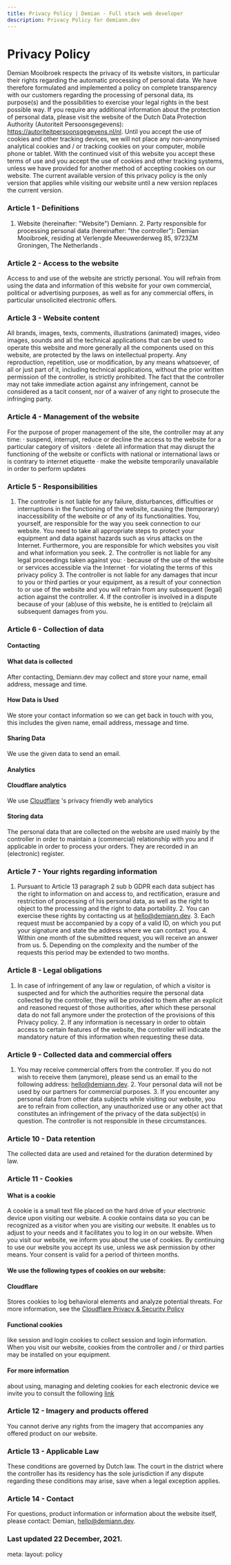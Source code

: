```yaml
---
title: Privacy Policy | Demian - Full stack web developer
description: Privacy Policy for demiann.dev
---
```


<h1>Privacy Policy</h1>

Demian Mooibroek respects the privacy of its website visitors, in particular
their rights regarding the automatic processing of personal data. We have
therefore formulated and implemented a policy on complete transparency with
our customers regarding the processing of personal data, its purpose(s) and
the possibilities to exercise your legal rights in the best possible way. If
you require any additional information about the protection of personal
data, please visit the website of the Dutch Data Protection Authority
(Autoriteit Persoonsgegevens): https://autoriteitpersoonsgegevens.nl/nl.
Until you accept the use of cookies and other tracking devices, we will not
place any non-anonymised analytical cookies and / or tracking cookies on
your computer, mobile phone or tablet. With the continued visit of this
website you accept these terms of use and you accept the use of cookies and
other tracking systems, unless we have provided for another method of
accepting cookies on our website. The current available version of this
privacy policy is the only version that applies while visiting our website
until a new version replaces the current version.

<h3>Article 1 - Definitions</h3>

1. Website (hereinafter: "Website") Demiann. 2. Party responsible for
   processing personal data (hereinafter: "the controller"): Demian Mooibroek,
   residing at Verlengde Meeuwerderweg 85, 9723ZM Groningen, The Netherlands .

<h3>Article 2 - Access to the website</h3>

Access to and use of the website are strictly personal. You will refrain
from using the data and information of this website for your own commercial,
political or advertising purposes, as well as for any commercial offers, in
particular unsolicited electronic offers.

<h3>Article 3 - Website content</h3>

All brands, images, texts, comments, illustrations (animated) images, video
images, sounds and all the technical applications that can be used to
operate this website and more generally all the components used on this
website, are protected by the laws on intellectual property. Any
reproduction, repetition, use or modification, by any means whatsoever, of
all or just part of it, including technical applications, without the prior
written permission of the controller, is strictly prohibited. The fact that
the controller may not take immediate action against any infringement,
cannot be considered as a tacit consent, nor of a waiver of any right to
prosecute the infringing party.

<h3>Article 4 - Management of the website</h3>

For the purpose of proper management of the site, the controller may at any
time: · suspend, interrupt, reduce or decline the access to the website for
a particular category of visitors · delete all information that may disrupt
the functioning of the website or conflicts with national or international
laws or is contrary to internet etiquette · make the website temporarily
unavailable in order to perform updates

<h3>Article 5 - Responsibilities</h3>

1. The controller is not liable for any failure, disturbances, difficulties
   or interruptions in the functioning of the website, causing the (temporary)
   inaccessibility of the website or of any of its functionalities. You,
   yourself, are responsible for the way you seek connection to our website.
   You need to take all appropriate steps to protect your equipment and data
   against hazards such as virus attacks on the Internet. Furthermore, you are
   responsible for which websites you visit and what information you seek. 2.
   The controller is not liable for any legal proceedings taken against you: ·
   because of the use of the website or services accessible via the Internet ·
   for violating the terms of this privacy policy 3. The controller is not
   liable for any damages that incur to you or third parties or your equipment,
   as a result of your connection to or use of the website and you will refrain
   from any subsequent (legal) action against the controller. 4. If the
   controller is involved in a dispute because of your (ab)use of this website,
   he is entitled to (re)claim all subsequent damages from you.

<h3>Article 6 - Collection of data</h3>

<h4>Contacting</h4>
<h4>What data is collected</h4>
After contacting, Demiann.dev may collect and store your name, email
address, message and time.

<h4>How Data is Used</h4>
We store your contact information so we can get back in touch with you, this
includes the given name, email address, message and time.

<h4>Sharing Data</h4>
We use the given data to send an email.

<h4>Analytics</h4>
<h4>Cloudflare analytics</h4>
We use <a href="https://cloudflare.com" rel="noopener noreferrer">Cloudflare</a>
's privacy friendly web analytics 

<h4>Storing data</h4>
The personal data that are collected on the website are used mainly by the
controller in order to maintain a (commercial) relationship with you and if
applicable in order to process your orders. They are recorded in an
(electronic) register.

<h3>Article 7 - Your rights regarding information</h3>

1. Pursuant to Article 13 paragraph 2 sub b GDPR each data subject has the
   right to information on and access to, and rectification, erasure and
   restriction of processing of his personal data, as well as the right to
   object to the processing and the right to data portability. 2. You can
   exercise these rights by contacting us at hello@demiann.dev. 3. Each request
   must be accompanied by a copy of a valid ID, on which you put your signature
   and state the address where we can contact you. 4. Within one month of the
   submitted request, you will receive an answer from us. 5. Depending on the
   complexity and the number of the requests this period may be extended to two
   months.

<h3>Article 8 - Legal obligations</h3>

1. In case of infringement of any law or regulation, of which a visitor is
   suspected and for which the authorities require the personal data collected
   by the controller, they will be provided to them after an explicit and
   reasoned request of those authorities, after which these personal data do
   not fall anymore under the protection of the provisions of this Privacy
   policy. 2. If any information is necessary in order to obtain access to
   certain features of the website, the controller will indicate the mandatory
   nature of this information when requesting these data.

<h3>Article 9 - Collected data and commercial offers</h3>

1. You may receive commercial offers from the controller. If you do not wish
   to receive them (anymore), please send us an email to the following address:
   hello@demiann.dev. 2. Your personal data will not be used by our partners
   for commercial purposes. 3. If you encounter any personal data from other
   data subjects while visiting our website, you are to refrain from
   collection, any unauthorized use or any other act that constitutes an
   infringement of the privacy of the data subject(s) in question. The
   controller is not responsible in these circumstances.

<h3>Article 10 - Data retention</h3>

The collected data are used and retained for the duration determined by law.

<h3>Article 11 - Cookies</h3>

<h4>What is a cookie</h4>
A cookie is a small text file placed on the hard drive of your electronic
device upon visiting our website. A cookie contains data so you can be
recognized as a visitor when you are visiting our website. It enables us to
adjust to your needs and it facilitates you to log in on our website. When
you visit our website, we inform you about the use of cookies. By continuing
to use our website you accept its use, unless we ask permission by other
means. Your consent is valid for a period of thirteen months.

<h4>We use the following types of cookies on our website:</h4>

<h4>Cloudflare</h4>

Stores cookies to log behavioral elements and analyze potential threats. For
more information, see the
<a href="https://www.cloudflare.com/privacypolicy/" rel="noopener noreferrer"> Cloudflare Privacy & Security Policy</a>

<h4>Functional cookies</h4>
like session and login cookies to collect session and login information.
When you visit our website, cookies from the controller and / or third
parties may be installed on your equipment.

<h4>For more information</h4>
about using, managing and deleting cookies for each electronic device we
invite you to consult the following
<a rel="noopener noreferrer" href="https://autoriteitpersoonsgegevens.nl/nl/onderwerpen/internet-telefoon-tv-en-post/cookies#faq">link</a>

<h3>Article 12 - Imagery and products offered</h3>

You cannot derive any rights from the imagery that accompanies any offered
product on our website.

<h3>Article 13 - Applicable Law</h3>

These conditions are governed by Dutch law. The court in the district where
the controller has its residency has the sole jurisdiction if any dispute
regarding these conditions may arise, save when a legal exception applies.

<h3>Article 14 - Contact</h3>

For questions, product information or information about the website itself,
please contact: Demian, hello@demiann.dev.

### Last updated 22 December, 2021.

<route lang="yaml">
meta:
  layout: policy
</route>